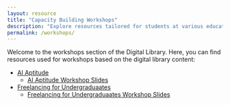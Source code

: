 ```yaml
---
layout: resource
title: "Capacity Building Workshops"
description: "Explore resources tailored for students at various educational levels."
permalink: /workshops/
---
```



Welcome to the workshops section of the Digital Library. Here, you can find resources used for workshops based on the digital library content:

- [AI Aptitude](../students/ai-aptitude/)
   - [AI Aptitude Workshop Slides](../assets/workshop_materials/AI_Aptitude_V_1.2.0.pdf)
- [Freelancing for Undergraduaates](../freelancers-gig-workers/tech-undergrads/)
   - [Freelancing for Undergraduaates Workshop Slides](.,/assets/workshop_materials/Empowering_Your_Freelance_Journey_V_1.1.0.pdf)